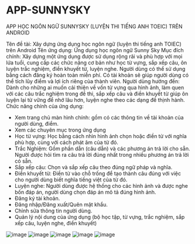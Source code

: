 # APP-SUNNYSKY
 APP HỌC NGÔN NGỮ SUNNYSKY (LUYỆN THI TIẾNG ANH TOEIC) TRÊN ANDROID 

Tên đề tài: Xây dựng ứng dụng học ngôn ngữ (luyện thi tiếng anh TOIEC) trên Android
Tên ứng dụng: Ứng dụng học ngôn ngữ Sunny Sky 
Mục đích chính: Xây dựng một ứng dụng được sử dụng rộng rãi và phù hợp với mọi lứa tuổi, cung cấp các chức năng cơ bản như học từ vựng, sắp xếp câu, ôn luyện trắc nghiệm, điền khuyết từ, luyện nghe. Người dùng có thể sử dụng bằng cách đăng ký hoàn toàn miễn phí. Có tài khoản sẽ giúp người dùng có thể tích lũy điểm và lợi ích riêng của thành viên.
Người dùng hướng đến: Dành cho những ai muốn cải thiện về vốn từ vựng qua hình ảnh, làm quen với các câu trắc nghiệm trong đề thi, sắp xếp câu và điền khuyết từ giúp ôn luyện lại từ vững để nhớ lâu hơn, luyện nghe theo các dạng đề thịnh hành.
Chức năng chính của ứng dụng: 
-	Xem trang chủ màn hình chính: gồm có các thông tin về tài khoản của người dùng, điểm. 
-	Xem các chuyên mục trong ứng dụng
-	Học từ vựng: Học bằng cách nhìn hình ảnh chọn hoặc điền từ với nghĩa phù hợp, cùng với cách phát âm của từ đó.
-	Trắc Nghiệm: Gồm phần dẫn (câu dẫn) và các phương án trả lời cho sẵn. Người được hỏi tìm ra câu trả lời đúng nhất trong nhiều phương án trả lời có sẵn.
-	Sắp xếp câu: Chọn và sắp xếp câu theo đúng ngữ pháp và nghĩa.
-	Điền khuyết từ: Điền từ vào chỗ trống để tạo thành câu đúng với việc cho người dùng biết nghĩa tiếng việt của từ đó.
-	Luyện nghe: Người dùng được hệ thống cho các hình ảnh và được nghe bốn đáp án, người dùng chọn đáp án mô tả đúng hình ảnh.
-	Đăng ký tài khoản.
-	Đăng nhập/Đăng xuất/Quên mật khẩu.
-	Chỉnh sửa thông tin người dùng.
-	Quản lý nội dung của ứng dụng (bộ học tập, từ vựng, trắc nghiệm, sắp xếp câu, luyện nghe, điền khuyết)

![image](https://user-images.githubusercontent.com/82451887/187743177-a043decf-9718-4e16-b51a-018756efe496.png)
![image](https://user-images.githubusercontent.com/82451887/187743206-48288dd7-be93-48d3-83d0-2566849ec7fd.png)
![image](https://user-images.githubusercontent.com/82451887/187743232-7c2deab3-27d6-4af7-ab99-9c1061e452c1.png)
![image](https://user-images.githubusercontent.com/82451887/187743249-fa792967-7e47-4313-a701-0434f8754a3d.png)
![image](https://user-images.githubusercontent.com/82451887/187743296-f013ae3f-88fc-43f9-a5a2-ac808f3856eb.png)

